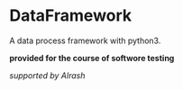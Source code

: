 # DataFramework
A data process framework with python3.

**provided for the course of softwore testing**

*supported by Alrash*
